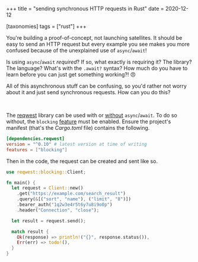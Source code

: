 +++
title = "sending synchronous HTTP requests in Rust"
date = 2020-12-12

[taxonomies]
tags = ["rust"]
+++

You're building a proof-of-concept, not launching satellites. It should be easy
to send an HTTP request but every example you see makes you more confused
because of the unexplained use of `async`/`await`!

Is using `async`/`await` _required_? If so, what exactly is requiring it?
The library? The language? What's with the `.await?` syntax? How much do you
have to learn before you can just get something working?! 😠

All of this asynchronous stuff can be confusing, so you'd rather not worry about
it and just send synchronous requests. How can you do this?

<br/>

The [reqwest] library can be used with or [without][reqwest-blocking] `async`/`await`. To do so
without, the `blocking` [feature] must be enabled. Ensure the project's manifest
(that's the _Cargo.toml_ file) contains the following.

```toml
[dependencies.reqwest]
version = "^0.10" # latest version at time of writing
features = ["blocking"]
```

Then in the code, the request can be created and sent like so.

```rust
use reqwest::blocking::Client;

fn main() {
  let request = Client::new()
    .get("https://example.com/search_result")
    .query(&[("sort", "name"), ("limit", "8")])
    .bearer_auth("1q2w3e4r5t6y7u8i9o0p")
    .header("Connection", "close");

  let result = request.send();

  match result {
    Ok(response) => println!("{}", response.status()),
    Err(err) => todo!(),
  }
}
```

[reqwest]: https://docs.rs/reqwest/
[reqwest-blocking]: https://docs.rs/reqwest/*/reqwest/blocking/index.html
[feature]: https://doc.rust-lang.org/cargo/reference/features.html
